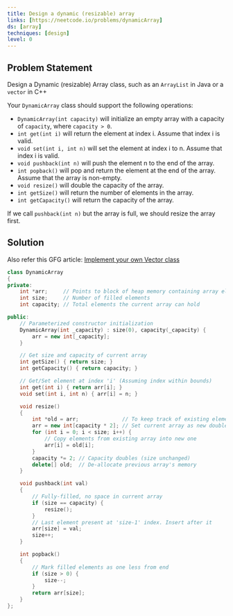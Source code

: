 ```yaml
---
title: Design a dynamic (resizable) array
links: [https://neetcode.io/problems/dynamicArray]
ds: [array]
techniques: [design]
level: 0
---
```


## Problem Statement

Design a Dynamic (resizable) Array class, such as an `ArrayList` in Java or a `vector` in C++

Your `DynamicArray` class should support the following operations:

- `DynamicArray(int capacity)` will initialize an empty array with a capacity of `capacity`, where `capacity > 0`.
- `int get(int i)` will return the element at index i. Assume that index i is valid.
- `void set(int i, int n)` will set the element at index i to n. Assume that index i is valid.
- `void pushback(int n)` will push the element n to the end of the array.
- `int popback()` will pop and return the element at the end of the array. Assume that the array is non-empty.
- `void resize()` will double the capacity of the array.
- `int getSize()` will return the number of elements in the array.
- `int getCapacity()` will return the capacity of the array.

If we call `pushback(int n)` but the array is full, we should resize the array first.

## Solution

Also refer this GFG article: [Implement your own Vector class](https://www.geeksforgeeks.org/how-to-implement-our-own-vector-class-in-c/)

```cpp
class DynamicArray
{
private:
    int *arr;     // Points to block of heap memory containing array elements
    int size;     // Number of filled elements
    int capacity; // Total elements the current array can hold

public:
    // Parameterized constructor initialization
    DynamicArray(int _capacity) : size(0), capacity(_capacity) {
        arr = new int[_capacity];
    }

    // Get size and capacity of current array
    int getSize() { return size; }
    int getCapacity() { return capacity; }

    // Get/Set element at index 'i' (Assuming index within bounds)
    int get(int i) { return arr[i]; }
    void set(int i, int n) { arr[i] = n; }

    void resize()
    {
        int *old = arr;              // To keep track of existing elements
        arr = new int[capacity * 2]; // Set current array as new double-capacity one
        for (int i = 0; i < size; i++) {
            // Copy elements from existing array into new one
            arr[i] = old[i];
        }
        capacity *= 2; // Capacity doubles (size unchanged)
        delete[] old;  // De-allocate previous array's memory
    }

    void pushback(int val)
    {
        // Fully-filled, no space in current array
        if (size == capacity) {
            resize();
        }
        // Last element present at 'size-1' index. Insert after it
        arr[size] = val;
        size++;
    }

    int popback()
    {
        // Mark filled elements as one less from end
        if (size > 0) {
            size--;
        }
        return arr[size];
    }
};
```
